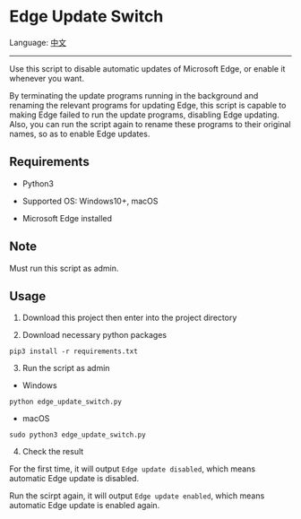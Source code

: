 # Edge Update Switch

Language: [中文](README.zh_CN.md)

---

Use this script to disable automatic updates of Microsoft Edge, or enable it whenever you want.

By terminating the update programs running in the background and renaming the relevant programs for updating Edge, this script is capable to making Edge failed to run the update programs, disabling Edge updating. Also, you can run the script again to rename these programs to their original names, so as to enable Edge updates.

## Requirements

- Python3

- Supported OS: Windows10+, macOS

- Microsoft Edge installed

## Note

Must run this script as admin.

## Usage

1. Download this project then enter into the project directory

2. Download necessary python packages

```shell
pip3 install -r requirements.txt
```

3. Run the script as admin

- Windows

```batch
python edge_update_switch.py
```

- macOS

```shell
sudo python3 edge_update_switch.py
```

4. Check the result

For the first time, it will output `Edge update disabled`, which means automatic Edge update is disabled.

Run the scirpt again, it will output `Edge update enabled`, which means automatic Edge update is enabled again.